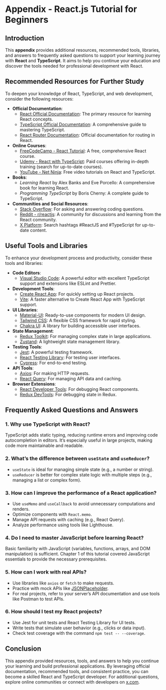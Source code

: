 # Appendix - React.js Tutorial for Beginners

## Introduction
This **appendix** provides additional resources, recommended tools, libraries, and answers to frequently asked questions to support your learning journey with **React** and **TypeScript**. It aims to help you continue your education and discover the tools needed for professional development with React.

## Recommended Resources for Further Study
To deepen your knowledge of React, TypeScript, and web development, consider the following resources:
- **Official Documentation**:
  - [React Official Documentation](https://react.dev): The primary resource for learning React concepts.
  - [TypeScript Official Documentation](https://www.typescriptlang.org/docs): A comprehensive guide to mastering TypeScript.
  - [React Router Documentation](https://reactrouter.com): Official documentation for routing in React.
- **Online Courses**:
  - [FreeCodeCamp - React Tutorial](https://www.freecodecamp.org/learn/front-end-development-libraries): A free, comprehensive React course.
  - [Udemy - React with TypeScript](https://www.udemy.com): Paid courses offering in-depth training (search for up-to-date courses).
  - [YouTube - Net Ninja](https://www.youtube.com/c/TheNetNinja): Free video tutorials on React and TypeScript.
- **Books**:
  - *Learning React* by Alex Banks and Eve Porcello: A comprehensive book for learning React.
  - *Programming TypeScript* by Boris Cherny: A complete guide to TypeScript.
- **Communities and Social Resources**:
  - [Stack Overflow](https://stackoverflow.com): For asking and answering coding questions.
  - [Reddit - r/reactjs](https://www.reddit.com/r/reactjs): A community for discussions and learning from the React community.
  - [X Platform](https://x.com): Search hashtags #ReactJS and #TypeScript for up-to-date content.

## Useful Tools and Libraries
To enhance your development process and productivity, consider these tools and libraries:
- **Code Editors**:
  - [Visual Studio Code](https://code.visualstudio.com): A powerful editor with excellent TypeScript support and extensions like ESLint and Prettier.
- **Development Tools**:
  - [Create React App](https://create-react-app.dev): For quickly setting up React projects.
  - [Vite](https://vitejs.dev): A faster alternative to Create React App with TypeScript support.
- **UI Libraries**:
  - [Material-UI](https://mui.com): Ready-to-use components for modern UI design.
  - [Tailwind CSS](https://tailwindcss.com): A flexible CSS framework for rapid styling.
  - [Chakra UI](https://chakra-ui.com): A library for building accessible user interfaces.
- **State Management**:
  - [Redux Toolkit](https://redux-toolkit.js.org): For managing complex state in large applications.
  - [Zustand](https://zustand-demo.pmnd.rs): A lightweight state management library.
- **Testing Tools**:
  - [Jest](https://jestjs.io): A powerful testing framework.
  - [React Testing Library](https://testing-library.com/docs/react-testing-library/intro): For testing user interfaces.
  - [Cypress](https://www.cypress.io): For end-to-end testing.
- **API Tools**:
  - [Axios](https://axios-http.com): For making HTTP requests.
  - [React Query](https://tanstack.com/query): For managing API data and caching.
- **Browser Extensions**:
  - [React Developer Tools](https://react.dev/learn/react-developer-tools): For debugging React components.
  - [Redux DevTools](https://github.com/reduxjs/redux-devtools): For debugging state in Redux.

## Frequently Asked Questions and Answers
### 1. Why use TypeScript with React?
TypeScript adds static typing, reducing runtime errors and improving code autocompletion in editors. It’s especially useful in large projects, making code more maintainable and readable.

### 2. What’s the difference between `useState` and `useReducer`?
- `useState` is ideal for managing simple state (e.g., a number or string).
- `useReducer` is better for complex state logic with multiple steps (e.g., managing a list or complex form).

### 3. How can I improve the performance of a React application?
- Use `useMemo` and `useCallback` to avoid unnecessary computations and renders.
- Optimize components with `React.memo`.
- Manage API requests with caching (e.g., React Query).
- Analyze performance using tools like Lighthouse.

### 4. Do I need to master JavaScript before learning React?
Basic familiarity with JavaScript (variables, functions, arrays, and DOM manipulation) is sufficient. Chapter 1 of this tutorial covered JavaScript essentials to provide the necessary prerequisites.

### 5. How can I work with real APIs?
- Use libraries like `axios` or `fetch` to make requests.
- Practice with mock APIs like [JSONPlaceholder](https://jsonplaceholder.typicode.com).
- For real projects, refer to your server’s API documentation and use tools like Postman to test APIs.

### 6. How should I test my React projects?
- Use Jest for unit tests and React Testing Library for UI tests.
- Write tests that simulate user behavior (e.g., clicks or data input).
- Check test coverage with the command `npm test -- --coverage`.

## Conclusion
This appendix provided resources, tools, and answers to help you continue your learning and build professional applications. By leveraging official documentation, recommended tools, and consistent practice, you can become a skilled React and TypeScript developer. For additional questions, explore online communities or connect with developers on [x.com](https://x.com).
